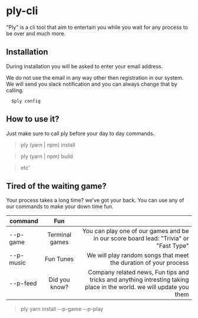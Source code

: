 # ply-cli
"Ply" is a cli tool that aim to entertain you while you wait for any process to be over and much more.

## Installation
During installation you will be asked to enter your email address.

We do not use the email in any way other then registration in our system.
We will send you slack notification and you can always change that by calling:
``` 
  $ply config
```

## How to use it?
Just make sure to call ply before your day to day commands.
> ply (yarn | npm) install

> ply (yarn | npm) build

> etc'

## Tired of the waiting game?
Your process takes a long time? we've got your back.
You can use any of our commands to make your down time fun.

| command        | Fun           |   |
| ------------- |:-------------:| -----:|
| --p-game     | Terminal games |  You can play one of our games and be in our score board lead: "Trivia" or "Fast Type" |
| --p-music      | Fun Tunes      |   We will play random songs that meet the duration of your process |
| --p-feed | Did you know?     |    Company related news, Fun tips and tricks and anything intresting taking place in the world. we will update you them |

> ply yarn install --p-game --p-play

